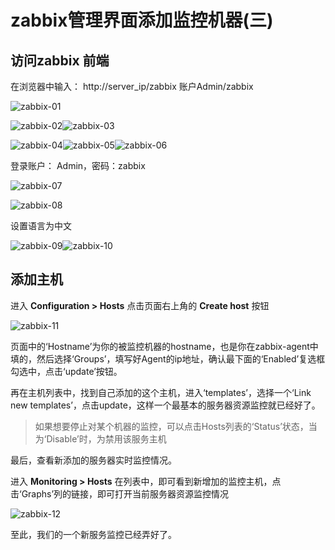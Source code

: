 # zabbix管理界面添加监控机器(三)

## 访问zabbix 前端

在浏览器中输入： http://server_ip/zabbix  账户Admin/zabbix

![zabbix-01](image/zabbix-01.png)

![zabbix-02](image/zabbix-02.png)![zabbix-03](image/zabbix-03.png)

![zabbix-04](image/zabbix-04.png)![zabbix-05](image/zabbix-05.png)![zabbix-06](image/zabbix-06.png)

登录账户： Admin，密码：zabbix

![zabbix-07](image/zabbix-07.png)

![zabbix-08](image/zabbix-08.png)

设置语言为中文

![zabbix-09](image/zabbix-09.png)![zabbix-10](image/zabbix-10.png)



## 添加主机

进入 **Configuration > Hosts** 点击页面右上角的 **Create host** 按钮

![zabbix-11](image/zabbix-11.png)

页面中的‘Hostname’为你的被监控机器的hostname，也是你在zabbix-agent中填的，然后选择‘Groups’，填写好Agent的ip地址，确认最下面的‘Enabled’复选框勾选中，点击‘update’按钮。

再在主机列表中，找到自己添加的这个主机，进入‘templates’，选择一个‘Link new templates’，点击update，这样一个最基本的服务器资源监控就已经好了。

> 如果想要停止对某个机器的监控，可以点击Hosts列表的‘Status’状态，当为‘Disable’时，为禁用该服务主机

最后，查看新添加的服务器实时监控情况。

进入 **Monitoring > Hosts**  在列表中，即可看到新增加的监控主机，点击‘Graphs’列的链接，即可打开当前服务器资源监控情况

![zabbix-12](image/zabbix-12.png)



至此，我们的一个新服务监控已经弄好了。